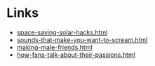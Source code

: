# Links
- [space-saving-solar-hacks.html](https://trongnvvv.github.io/6m-bbc-sub/space-saving-solar-hacks.html)
- [sounds-that-make-you-want-to-scream.html](https://trongnvvv.github.io/6m-bbc-sub/sounds-that-make-you-want-to-scream.html)
- [making-male-friends.html](https://trongnvvv.github.io/6m-bbc-sub/making-male-friends.html)
- [how-fans-talk-about-their-passions.html](https://trongnvvv.github.io/6m-bbc-sub/how-fans-talk-about-their-passions.html)
